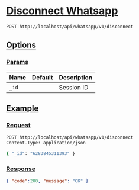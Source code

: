 # [Disconnect Whatsapp]()

```bash
POST http://localhost/api/whatsapp/v1/disconnect
```

## [Options]()

### [Params]()

Name | Default | Description
--- | --- | ---
`_id` |  | Session ID

## [Example]()

### [Request]()

```bash
POST http://localhost/api/whatsapp/v1/disconnect
Content-Type: application/json

{ "_id": "6283845311393" }
```

### [Response]()

```json
{ "code":200, "message": "OK" }
```